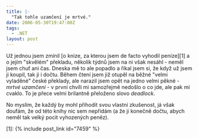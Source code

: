 ```yaml
---
title: |-
  "Tak tohle uzamčení je mrtvé."
date: 2006-05-30T19:47:00Z
tags:
  - .NET
layout: post
---
```

Už jednou jsem zmínil [o knize, za kterou jsem de facto vyhodil peníze][1] a o jejím "skvělém" překladu, několik týdnů jsem na ni však nesáhl - neměl jsem chuť ani čas. Dneska mě to ale popadlo a říkal jsem si, že když už jsem ji koupil, tak ji i dočtu. Během čtení jsem již otupěl na běžné "velmi vyladěné" české překlady, ale narazil jsem opět na jedno velmi pěkné - _mrtvé uzamčení_ - v první chvíli mi samozřejmě nedošlo o co jde, ale pak mi cvaklo. To je přece velmi brilantně přeloženo slovo _deadlock_.

No myslím, že každý by mohl přihodit svou vlastní zkušenost, já však doufám, že od této knihy nic sem nepřidám (a že ji konečně dočtu, abych neměl tak velký pocit vyhozených peněz).

[1]: {% include post_link id="7459" %}